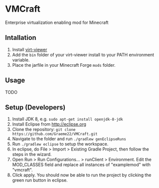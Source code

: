 # VMCraft
Enterprise virtualization enabling mod for Minecraft

## Intallation
1. Install [virt-viewer](http://virt-manager.org/download/)
2. Add the `bin` folder of your virt-viewer install to your PATH environment variable.
3. Place the jarfile in your Minecraft Forge `mods` folder.

## Usage
TODO

## Setup (Developers)
1. Install JDK 8, e.g. `sudo apt-get install openjdk-8-jdk`
2. Install Eclipse from http://eclipse.org
3. Clone the repository: `git clone https://github.com/Graeme22/VMCraft.git`
4. Navigate to the folder and run `./gradlew genEclipseRuns`
5. Run `./gradlew eclipse` to setup the workspace.
6. In eclipse, do File > Import > Existing Gradle Project, then follow the steps in the wizard.
7. Open Run > Run Configurations... > runClient > Environment. Edit the MOD_CLASSES field and replace all instances of "examplemod" with "vmcraft".
8. Click apply. You should now be able to run the project by clicking the green run button in eclipse.
